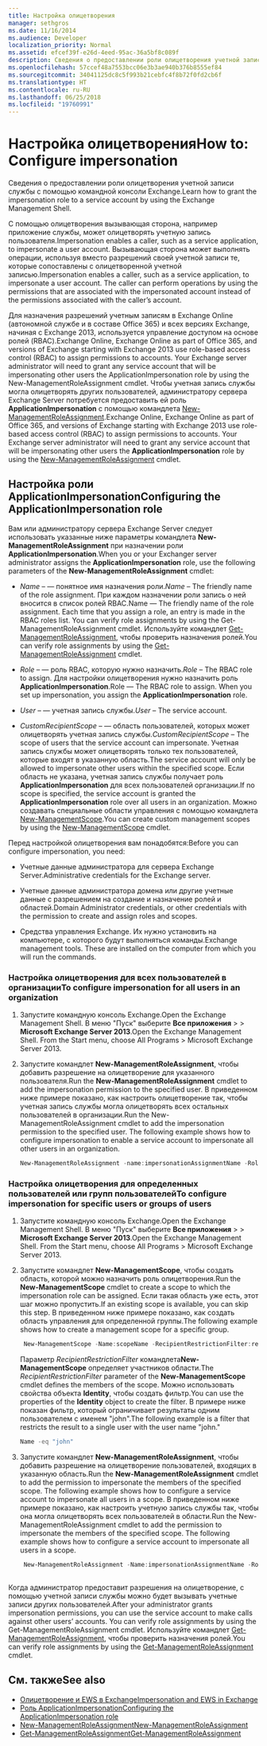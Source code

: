 ```yaml
---
title: Настройка олицетворения
manager: sethgros
ms.date: 11/16/2014
ms.audience: Developer
localization_priority: Normal
ms.assetid: efcef39f-e26d-4eed-95ac-36a5bf8c089f
description: Сведения о предоставлении роли олицетворения учетной записи службы с помощью командной консоли Exchange.
ms.openlocfilehash: 57ccef48a7553bcc06e3b3ae940b376b8555ef84
ms.sourcegitcommit: 34041125dc8c5f993b21cebfc4f8b72f0fd2cb6f
ms.translationtype: HT
ms.contentlocale: ru-RU
ms.lasthandoff: 06/25/2018
ms.locfileid: "19760991"
---
```

# <a name="configure-impersonation"></a><span data-ttu-id="cbe01-103">Настройка олицетворения</span><span class="sxs-lookup"><span data-stu-id="cbe01-103">How to: Configure impersonation</span></span>

<span data-ttu-id="cbe01-104">Сведения о предоставлении роли олицетворения учетной записи службы с помощью командной консоли Exchange.</span><span class="sxs-lookup"><span data-stu-id="cbe01-104">Learn how to grant the impersonation role to a service account by using the Exchange Management Shell.</span></span> 
  
<span data-ttu-id="cbe01-105">С помощью олицетворения вызывающая сторона, например приложение службы, может олицетворять учетную запись пользователя.</span><span class="sxs-lookup"><span data-stu-id="cbe01-105">Impersonation enables a caller, such as a service application, to impersonate a user account.</span></span> <span data-ttu-id="cbe01-106">Вызывающая сторона может выполнять операции, используя вместо разрешений своей учетной записи те, которые сопоставлены с олицетворенной учетной записью.</span><span class="sxs-lookup"><span data-stu-id="cbe01-106">Impersonation enables a caller, such as a service application, to impersonate a user account. The caller can perform operations by using the permissions that are associated with the impersonated account instead of the permissions associated with the caller’s account.</span></span>
  
<span data-ttu-id="cbe01-107">Для назначения разрешений учетным записям в Exchange Online (автономной службе и в составе Office 365) и всех версиях Exchange, начиная с Exchange 2013, используется управление доступом на основе ролей (RBAC).</span><span class="sxs-lookup"><span data-stu-id="cbe01-107">Exchange Online, Exchange Online as part of Office 365, and versions of Exchange starting with Exchange 2013 use role-based access control (RBAC) to assign permissions to accounts. Your Exchange server administrator will need to grant any service account that will be impersonating other users the ApplicationImpersonation role by using the New-ManagementRoleAssignment cmdlet.</span></span> <span data-ttu-id="cbe01-108">Чтобы учетная запись службы могла олицетворять других пользователей, администратору сервера Exchange Server потребуется предоставить ей роль **ApplicationImpersonation** с помощью командлета [New-ManagementRoleAssignment](http://msdn.microsoft.com/library/34d4f2e3-f2c5-49e1-a6a9-1366da65a78c.aspx).</span><span class="sxs-lookup"><span data-stu-id="cbe01-108">Exchange Online, Exchange Online as part of Office 365, and versions of Exchange starting with Exchange 2013 use role-based access control (RBAC) to assign permissions to accounts. Your Exchange server administrator will need to grant any service account that will be impersonating other users the **ApplicationImpersonation** role by using the [New-ManagementRoleAssignment](http://msdn.microsoft.com/library/34d4f2e3-f2c5-49e1-a6a9-1366da65a78c.aspx) cmdlet.</span></span> 
  
## <a name="configuring-the-applicationimpersonation-role"></a><span data-ttu-id="cbe01-109">Настройка роли ApplicationImpersonation</span><span class="sxs-lookup"><span data-stu-id="cbe01-109">Configuring the ApplicationImpersonation role</span></span>

<span data-ttu-id="cbe01-110">Вам или администратору сервера Exchange Server следует использовать указанные ниже параметры командлета **New-ManagementRoleAssignment** при назначении роли **ApplicationImpersonation**.</span><span class="sxs-lookup"><span data-stu-id="cbe01-110">When you or your Exchanger server administrator assigns the **ApplicationImpersonation** role, use the following parameters of the **New-ManagementRoleAssignment** cmdlet:</span></span> 
  
-  <span data-ttu-id="cbe01-111">_Name_ &ndash; — понятное имя назначения роли.</span><span class="sxs-lookup"><span data-stu-id="cbe01-111">_Name_ &ndash; The friendly name of the role assignment.</span></span> <span data-ttu-id="cbe01-112">При каждом назначении роли запись о ней вносится в список ролей RBAC.</span><span class="sxs-lookup"><span data-stu-id="cbe01-112">Name — The friendly name of the role assignment. Each time that you assign a role, an entry is made in the RBAC roles list. You can verify role assignments by using the Get-ManagementRoleAssignment cmdlet.</span></span> <span data-ttu-id="cbe01-113">Используйте командлет [Get-ManagementRoleAssignment](http://msdn.microsoft.com/library/a3a6ee46-061b-444a-8639-43a416309445.aspx), чтобы проверить назначения ролей.</span><span class="sxs-lookup"><span data-stu-id="cbe01-113">You can verify role assignments by using the [Get-ManagementRoleAssignment](http://msdn.microsoft.com/library/a3a6ee46-061b-444a-8639-43a416309445.aspx) cmdlet.</span></span> 
    
-  <span data-ttu-id="cbe01-114">_Role_ &ndash; — роль RBAC, которую нужно назначить.</span><span class="sxs-lookup"><span data-stu-id="cbe01-114">_Role_ &ndash; The RBAC role to assign.</span></span> <span data-ttu-id="cbe01-115">Для настройки олицетворения нужно назначить роль **ApplicationImpersonation**.</span><span class="sxs-lookup"><span data-stu-id="cbe01-115">Role — The RBAC role to assign. When you set up impersonation, you assign the **ApplicationImpersonation** role.</span></span> 
    
-  <span data-ttu-id="cbe01-116">_User_ &ndash; — учетная запись службы.</span><span class="sxs-lookup"><span data-stu-id="cbe01-116">_User_ &ndash; The service account.</span></span> 
    
-  <span data-ttu-id="cbe01-117">_CustomRecipientScope_ &ndash; — область пользователей, которых может олицетворять учетная запись службы.</span><span class="sxs-lookup"><span data-stu-id="cbe01-117">_CustomRecipientScope_ &ndash; The scope of users that the service account can impersonate.</span></span> <span data-ttu-id="cbe01-118">Учетная запись службы может олицетворять только тех пользователей, которые входят в указанную область.</span><span class="sxs-lookup"><span data-stu-id="cbe01-118">The service account will only be allowed to impersonate other users within the specified scope.</span></span> <span data-ttu-id="cbe01-119">Если область не указана, учетная запись службы получает роль **ApplicationImpersonation** для всех пользователей организации.</span><span class="sxs-lookup"><span data-stu-id="cbe01-119">If no scope is specified, the service account is granted the **ApplicationImpersonation** role over all users in an organization.</span></span> <span data-ttu-id="cbe01-120">Можно создавать специальные области управления с помощью командлета [New-ManagementScope](http://msdn.microsoft.com/library/1ea1f474-69d6-48c0-9beb-bfa4442c5dab.aspx).</span><span class="sxs-lookup"><span data-stu-id="cbe01-120">You can create custom management scopes by using the [New-ManagementScope](http://msdn.microsoft.com/library/1ea1f474-69d6-48c0-9beb-bfa4442c5dab.aspx) cmdlet.</span></span> 
    
<span data-ttu-id="cbe01-121">Перед настройкой олицетворения вам понадобятся:</span><span class="sxs-lookup"><span data-stu-id="cbe01-121">Before you can configure impersonation, you need:</span></span>
  
- <span data-ttu-id="cbe01-122">Учетные данные администратора для сервера Exchange Server.</span><span class="sxs-lookup"><span data-stu-id="cbe01-122">Administrative credentials for the Exchange server.</span></span>
    
- <span data-ttu-id="cbe01-123">Учетные данные администратора домена или другие учетные данные с разрешением на создание и назначение ролей и областей.</span><span class="sxs-lookup"><span data-stu-id="cbe01-123">Domain Administrator credentials, or other credentials with the permission to create and assign roles and scopes.</span></span>
    
- <span data-ttu-id="cbe01-p106">Средства управления Exchange. Их нужно установить на компьютере, с которого будут выполняться команды.</span><span class="sxs-lookup"><span data-stu-id="cbe01-p106">Exchange management tools. These are installed on the computer from which you will run the commands.</span></span>
    
### <a name="to-configure-impersonation-for-all-users-in-an-organization"></a><span data-ttu-id="cbe01-126">Настройка олицетворения для всех пользователей в организации</span><span class="sxs-lookup"><span data-stu-id="cbe01-126">To configure impersonation for all users in an organization</span></span>

1. <span data-ttu-id="cbe01-127">Запустите командную консоль Exchange.</span><span class="sxs-lookup"><span data-stu-id="cbe01-127">Open the Exchange Management Shell.</span></span> <span data-ttu-id="cbe01-128">В меню "Пуск" выберите **Все приложения** >  > **Microsoft Exchange Server 2013**.</span><span class="sxs-lookup"><span data-stu-id="cbe01-128">Open the Exchange Management Shell. From the Start menu, choose All Programs > Microsoft Exchange Server 2013.</span></span> 
    
2. <span data-ttu-id="cbe01-129">Запустите командлет **New-ManagementRoleAssignment**, чтобы добавить разрешение на олицетворение для указанного пользователя.</span><span class="sxs-lookup"><span data-stu-id="cbe01-129">Run the **New-ManagementRoleAssignment** cmdlet to add the impersonation permission to the specified user.</span></span> <span data-ttu-id="cbe01-130">В приведенном ниже примере показано, как настроить олицетворение так, чтобы учетная запись службы могла олицетворять всех остальных пользователей в организации.</span><span class="sxs-lookup"><span data-stu-id="cbe01-130">Run the New-ManagementRoleAssignment cmdlet to add the impersonation permission to the specified user. The following example shows how to configure impersonation to enable a service account to impersonate all other users in an organization.</span></span> 
    
   ```powershell
   New-ManagementRoleAssignment -name:impersonationAssignmentName -Role:ApplicationImpersonation -User:serviceAccount 
   ```

### <a name="to-configure-impersonation-for-specific-users-or-groups-of-users"></a><span data-ttu-id="cbe01-131">Настройка олицетворения для определенных пользователей или групп пользователей</span><span class="sxs-lookup"><span data-stu-id="cbe01-131">To configure impersonation for specific users or groups of users</span></span>

1. <span data-ttu-id="cbe01-132">Запустите командную консоль Exchange.</span><span class="sxs-lookup"><span data-stu-id="cbe01-132">Open the Exchange Management Shell.</span></span> <span data-ttu-id="cbe01-133">В меню "Пуск" выберите **Все приложения** >  > **Microsoft Exchange Server 2013**.</span><span class="sxs-lookup"><span data-stu-id="cbe01-133">Open the Exchange Management Shell. From the Start menu, choose All Programs > Microsoft Exchange Server 2013.</span></span> 
    
2. <span data-ttu-id="cbe01-134">Запустите командлет **New-ManagementScope**, чтобы создать область, которой можно назначить роль олицетворения.</span><span class="sxs-lookup"><span data-stu-id="cbe01-134">Run the **New-ManagementScope** cmdlet to create a scope to which the impersonation role can be assigned.</span></span> <span data-ttu-id="cbe01-135">Если такая область уже есть, этот шаг можно пропустить.</span><span class="sxs-lookup"><span data-stu-id="cbe01-135">If an existing scope is available, you can skip this step.</span></span> <span data-ttu-id="cbe01-136">В приведенном ниже примере показано, как создать область управления для определенной группы.</span><span class="sxs-lookup"><span data-stu-id="cbe01-136">The following example shows how to create a management scope for a specific group.</span></span> 
    
   ```powershell
    New-ManagementScope -Name:scopeName -RecipientRestrictionFilter:recipientFilter
   ```

   <span data-ttu-id="cbe01-137">Параметр _RecipientRestrictionFilter_ командлета**New-ManagementScope** определяет участников области.</span><span class="sxs-lookup"><span data-stu-id="cbe01-137">The _RecipientRestrictionFilter_ parameter of the **New-ManagementScope** cmdlet defines the members of the scope.</span></span> <span data-ttu-id="cbe01-138">Можно использовать свойства объекта **Identity**, чтобы создать фильтр.</span><span class="sxs-lookup"><span data-stu-id="cbe01-138">You can use the properties of the **Identity** object to create the filter.</span></span> <span data-ttu-id="cbe01-139">В примере ниже показан фильтр, который ограничивает результаты одним пользователем с именем "john".</span><span class="sxs-lookup"><span data-stu-id="cbe01-139">The following example is a filter that restricts the result to a single user with the user name "john."</span></span> 
    
   ```powershell
   Name -eq "john"
   ```

3. <span data-ttu-id="cbe01-140">Запустите командлет **New-ManagementRoleAssignment**, чтобы добавить разрешение на олицетворение пользователей, входящих в указанную область.</span><span class="sxs-lookup"><span data-stu-id="cbe01-140">Run the **New-ManagementRoleAssignment** cmdlet to add the permission to impersonate the members of the specified scope. The following example shows how to configure a service account to impersonate all users in a scope.</span></span> <span data-ttu-id="cbe01-141">В приведенном ниже примере показано, как настроить учетную запись службы так, чтобы она могла олицетворять всех пользователей в области.</span><span class="sxs-lookup"><span data-stu-id="cbe01-141">Run the New-ManagementRoleAssignment cmdlet to add the permission to impersonate the members of the specified scope. The following example shows how to configure a service account to impersonate all users in a scope.</span></span> 
    
   ```powershell
    New-ManagementRoleAssignment -Name:impersonationAssignmentName -Role:ApplicationImpersonation -User:serviceAccount -CustomRecipientWriteScope:scopeName
    
   ```


<span data-ttu-id="cbe01-142">Когда администратор предоставит разрешения на олицетворение, с помощью учетной записи службы можно будет вызывать учетные записи других пользователей.</span><span class="sxs-lookup"><span data-stu-id="cbe01-142">After your administrator grants impersonation permissions, you can use the service account to make calls against other users’ accounts. You can verify role assignments by using the Get-ManagementRoleAssignment cmdlet.</span></span> <span data-ttu-id="cbe01-143">Используйте командлет [Get-ManagementRoleAssignment](http://msdn.microsoft.com/library/a3a6ee46-061b-444a-8639-43a416309445.aspx), чтобы проверить назначения ролей.</span><span class="sxs-lookup"><span data-stu-id="cbe01-143">You can verify role assignments by using the [Get-ManagementRoleAssignment](http://msdn.microsoft.com/library/a3a6ee46-061b-444a-8639-43a416309445.aspx) cmdlet.</span></span> 
  
## <a name="see-also"></a><span data-ttu-id="cbe01-144">См. также</span><span class="sxs-lookup"><span data-stu-id="cbe01-144">See also</span></span>

- [<span data-ttu-id="cbe01-145">Олицетворение и EWS в Exchange</span><span class="sxs-lookup"><span data-stu-id="cbe01-145">Impersonation and EWS in Exchange</span></span>](impersonation-and-ews-in-exchange.md)
- [<span data-ttu-id="cbe01-146">Роль ApplicationImpersonation</span><span class="sxs-lookup"><span data-stu-id="cbe01-146">Configuring the ApplicationImpersonation role</span></span>](http://technet.microsoft.com/ru-RU/library/dd776119%28v=exchg.150%29.aspx)   
- [<span data-ttu-id="cbe01-147">New-ManagementRoleAssignment</span><span class="sxs-lookup"><span data-stu-id="cbe01-147">New-ManagementRoleAssignment</span></span>](http://msdn.microsoft.com/library/34d4f2e3-f2c5-49e1-a6a9-1366da65a78c.aspx)    
- [<span data-ttu-id="cbe01-148">Get-ManagementRoleAssignment</span><span class="sxs-lookup"><span data-stu-id="cbe01-148">Get-ManagementRoleAssignment</span></span>](http://msdn.microsoft.com/library/a3a6ee46-061b-444a-8639-43a416309445.aspx)
    

